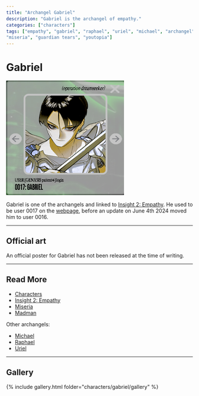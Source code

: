 ```yaml
---
title: "Archangel Gabriel"
description: "Gabriel is the archangel of empathy."
categories: ["characters"]
tags: ["empathy", "gabriel", "raphael", "uriel", "michael", "archangel", "selene's map", 
"miseria", "guardian tears", "youtopia"]
---
```


# Gabriel

![Gabriel's avatar](../../Resources/characters/gabriel/gabriel.png)

Gabriel is one of the archangels and linked to [Insight 2: Empathy](../lore/insight2-empathy). 
He used to be user 0017 on the [webpage](../webpage), before an update on June 4th 2024 moved him to 
user 0016.

***

## Official art

An official poster for Gabriel has not been released at the time of writing.

***

## Read More

- [Characters](characters)
- [Insight 2: Empathy](../lore/insight2-empathy)
- [Miseria](miseria)
- [Madman](madman)

Other archangels:

- [Michael](michael)
- [Raphael](raphael)
- [Uriel](uriel)

***

## Gallery

{% include gallery.html folder="characters/gabriel/gallery" %}